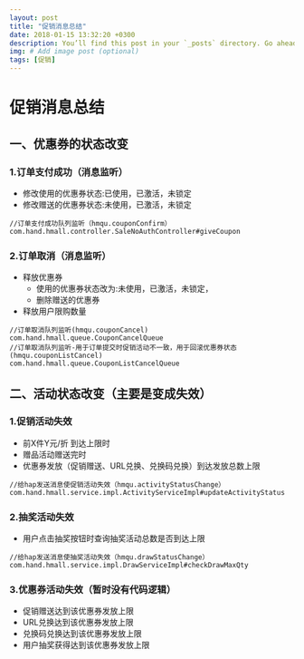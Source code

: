 ```yaml
---
layout: post
title: "促销消息总结"
date: 2018-01-15 13:32:20 +0300
description: You’ll find this post in your `_posts` directory. Go ahead and edit it and re-build the site to see your changes. # Add post description (optional)
img: # Add image post (optional)
tags: [促销]
---
```

# 促销消息总结
## 一、优惠券的状态改变
### 1.订单支付成功（消息监听）
- 修改使用的优惠券状态:已使用，已激活，未锁定
- 修改赠送的优惠券状态:未使用，已激活，未锁定
```
//订单支付成功队列监听（hmqu.couponConfirm）
com.hand.hmall.controller.SaleNoAuthController#giveCoupon
```
### 2.订单取消（消息监听）
- 释放优惠券
    - 使用的优惠券状态改为:未使用，已激活，未锁定，
    - 删除赠送的优惠券
- 释放用户限购数量

```
//订单取消队列监听(hmqu.couponCancel)
com.hand.hmall.queue.CouponCancelQueue
//订单取消队列监听-用于订单提交时促销活动不一致，用于回滚优惠券状态(hmqu.couponListCancel)
com.hand.hmall.queue.CouponListCancelQueue
```

## 二、活动状态改变（主要是变成失效）
### 1.促销活动失效
- 前X件Y元/折 到达上限时
- 赠品活动赠送完时
- 优惠券发放（促销赠送、URL兑换、兑换码兑换）到达发放总数上限

```
//给hap发送消息使促销活动失效（hmqu.activityStatusChange）
com.hand.hmall.service.impl.ActivityServiceImpl#updateActivityStatus
```
### 2.抽奖活动失效
- 用户点击抽奖按钮时查询抽奖活动总数是否到达上限
```
//给hap发送消息使抽奖活动失效（hmqu.drawStatusChange）
com.hand.hmall.service.impl.DrawServiceImpl#checkDrawMaxQty
```

### 3.优惠券活动失效（暂时没有代码逻辑）
- 促销赠送达到该优惠券发放上限
- URL兑换达到该优惠券发放上限
- 兑换码兑换达到该优惠券发放上限
- 用户抽奖获得达到该优惠券发放上限
